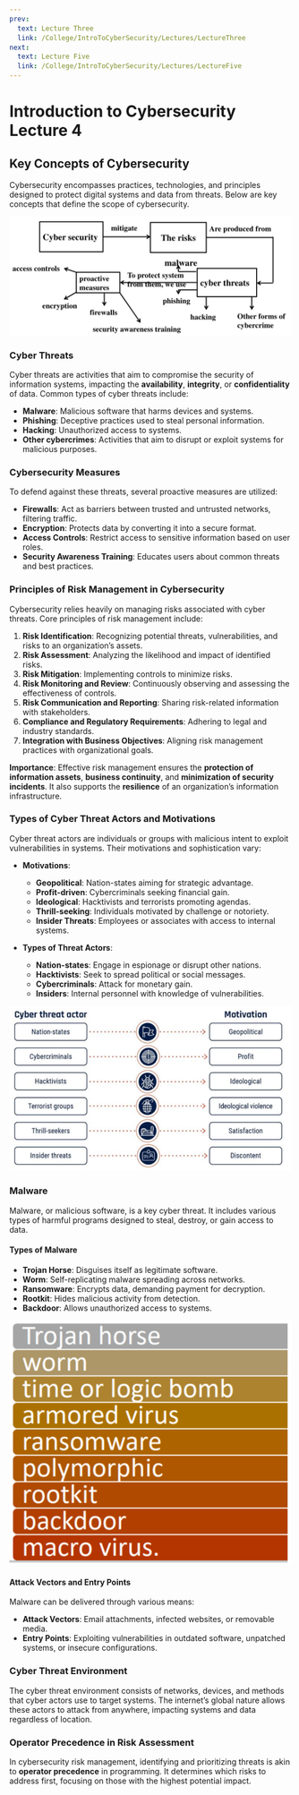```yaml
---
prev:
  text: Lecture Three
  link: /College/IntroToCyberSecurity/Lectures/LectureThree
next:
  text: Lecture Five
  link: /College/IntroToCyberSecurity/Lectures/LectureFive
---
```


# Introduction to Cybersecurity Lecture 4

## Key Concepts of Cybersecurity

Cybersecurity encompasses practices, technologies, and principles designed to protect digital systems and data from threats. Below are key concepts that define the scope of cybersecurity.

![](../imgs/figure4.png)

### Cyber Threats

Cyber threats are activities that aim to compromise the security of information systems, impacting the **availability**, **integrity**, or **confidentiality** of data. Common types of cyber threats include:

- **Malware**: Malicious software that harms devices and systems.
- **Phishing**: Deceptive practices used to steal personal information.
- **Hacking**: Unauthorized access to systems.
- **Other cybercrimes**: Activities that aim to disrupt or exploit systems for malicious purposes.

### Cybersecurity Measures

To defend against these threats, several proactive measures are utilized:

- **Firewalls**: Act as barriers between trusted and untrusted networks, filtering traffic.
- **Encryption**: Protects data by converting it into a secure format.
- **Access Controls**: Restrict access to sensitive information based on user roles.
- **Security Awareness Training**: Educates users about common threats and best practices.

### Principles of Risk Management in Cybersecurity

Cybersecurity relies heavily on managing risks associated with cyber threats. Core principles of risk management include:

1. **Risk Identification**: Recognizing potential threats, vulnerabilities, and risks to an organization’s assets.
2. **Risk Assessment**: Analyzing the likelihood and impact of identified risks.
3. **Risk Mitigation**: Implementing controls to minimize risks.
4. **Risk Monitoring and Review**: Continuously observing and assessing the effectiveness of controls.
5. **Risk Communication and Reporting**: Sharing risk-related information with stakeholders.
6. **Compliance and Regulatory Requirements**: Adhering to legal and industry standards.
7. **Integration with Business Objectives**: Aligning risk management practices with organizational goals.

**Importance**: Effective risk management ensures the **protection of information assets**, **business continuity**, and **minimization of security incidents**. It also supports the **resilience** of an organization’s information infrastructure.

### Types of Cyber Threat Actors and Motivations

Cyber threat actors are individuals or groups with malicious intent to exploit vulnerabilities in systems. Their motivations and sophistication vary:

- **Motivations**:

  - **Geopolitical**: Nation-states aiming for strategic advantage.
  - **Profit-driven**: Cybercriminals seeking financial gain.
  - **Ideological**: Hacktivists and terrorists promoting agendas.
  - **Thrill-seeking**: Individuals motivated by challenge or notoriety.
  - **Insider Threats**: Employees or associates with access to internal systems.

- **Types of Threat Actors**:
  - **Nation-states**: Engage in espionage or disrupt other nations.
  - **Hacktivists**: Seek to spread political or social messages.
  - **Cybercriminals**: Attack for monetary gain.
  - **Insiders**: Internal personnel with knowledge of vulnerabilities.

![](../imgs/figure5.png)

### Malware

Malware, or malicious software, is a key cyber threat. It includes various types of harmful programs designed to steal, destroy, or gain access to data.

#### Types of Malware

- **Trojan Horse**: Disguises itself as legitimate software.
- **Worm**: Self-replicating malware spreading across networks.
- **Ransomware**: Encrypts data, demanding payment for decryption.
- **Rootkit**: Hides malicious activity from detection.
- **Backdoor**: Allows unauthorized access to systems.

![](../imgs/figure6.png)

#### Attack Vectors and Entry Points

Malware can be delivered through various means:

- **Attack Vectors**: Email attachments, infected websites, or removable media.
- **Entry Points**: Exploiting vulnerabilities in outdated software, unpatched systems, or insecure configurations.

### Cyber Threat Environment

The cyber threat environment consists of networks, devices, and methods that cyber actors use to target systems. The internet’s global nature allows these actors to attack from anywhere, impacting systems and data regardless of location.

### Operator Precedence in Risk Assessment

In cybersecurity risk management, identifying and prioritizing threats is akin to **operator precedence** in programming. It determines which risks to address first, focusing on those with the highest potential impact.
